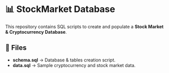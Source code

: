 # 📊 StockMarket Database

This repository contains SQL scripts to create and populate a **Stock Market & Cryptocurrency Database**.

## 📂 Files
- **schema.sql** → Database & tables creation script.
- **data.sql** → Sample cryptocurrency and stock market data.



